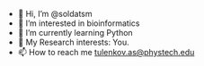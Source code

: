 - 👋 Hi, I’m @soldatsm
- 👀 I’m interested in bioinformatics
- 🌱 I’m currently learning Python
- 🔬 My Research interests: You.
- 📫 How to reach me tulenkov.as@phystech.edu

<!---
soldatsm/soldatsm is a ✨ special ✨ repository because its `README.md` (this file) appears on your GitHub profile.
You can click the Preview link to take a look at your changes.
--->
